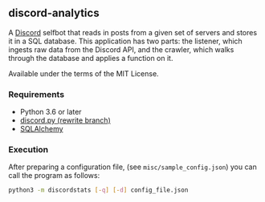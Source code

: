 ## discord-analytics
A [Discord](https://discordapp.com) selfbot that reads in posts from a given set
of servers and stores it in a SQL database. This application has two parts: the
listener, which ingests raw data from the Discord API, and the crawler, which
walks through the database and applies a function on it.

Available under the terms of the MIT License.

### Requirements
* Python 3.6 or later
* [discord.py (rewrite branch)](https://github.com/Rapptz/discord.py)
* [SQLAlchemy](http://www.sqlalchemy.org/)

### Execution
After preparing a configuration file, (see `misc/sample_config.json`)
you can call the program as follows:
```sh
python3 -m discordstats [-q] [-d] config_file.json
```

